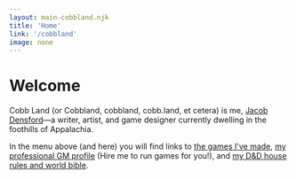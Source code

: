 ```yaml
---
layout: main-cobbland.njk
title: 'Home'
link: '/cobbland'
image: none
---
```


# Welcome

Cobb Land (or Cobbland, cobbland, cobb.land, et cetera) is me, [Jacob Densford](/)—a writer, artist, and game designer currently dwelling in the foothills of Appalachia.

In the menu above (and here) you will find links to [the games I've made](https://cobbland.itch.io/), [my professional GM profile](https://startplaying.games/gm/cobbland) (Hire me to run games for you!), and [my D&D house rules and world bible](https://www.legendkeeper.com/app/clrtk3as00lyk0jn1hggm6inr).
